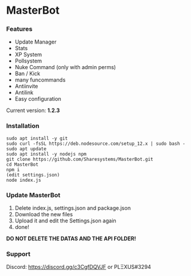 # MasterBot

### Features
- Update Manager
- Stats
- XP System
- Pollsystem
- Nuke Command (only with admin perms)
- Ban / Kick
- many funcommands
- Antiinvite
- Antilink
- Easy configuration

Current version: **1.2.3**

### Installation
```
sudo apt install -y git
sudo curl -fsSL https://deb.nodesource.com/setup_12.x | sudo bash -
sudo apt update
sudo apt install -y nodejs npm
git clone https://github.com/Sharesystems/MasterBot.git
cd MasterBot
npm i
(edit settings.json)
node index.js
```

### Update MasterBot
1. Delete index.js, settings.json and package.json
2. Download the new files
3. Upload it and edit the Settings.json again
4. done!

**DO NOT DELETE THE DATAS AND THE API FOLDER!**

### Support
Discord: https://discord.gg/c3CgfDQVJF or PLΞXUS#3294

